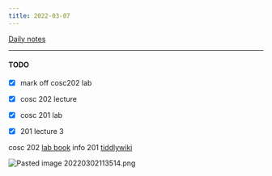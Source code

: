```yaml
---
title: 2022-03-07
---
```

[Daily notes](content/notes/daily-notes.md)

---

#### TODO
- [x] mark off cosc202 lab
- [x] cosc 202 lecture
- [x] cosc 201 lab
- [x] 201 lecture 3


cosc 202 [lab book](https://cosc202.cspages.otago.ac.nz/lab-book/COSC202LabBook.pdf)
info 201 [tiddlywiki](https://isgb.otago.ac.nz/infosci/INFO201/labs_release/raw/master/output/info201_labs.html#%2FLabs%2FLab%2002%2FLab%202%3A%20Git%20and%20GitBucket:%5B%5B%2FLabs%2FLab%2002%2FLab%202%3A%20Git%20and%20GitBucket%5D%5D)

![Pasted image 20220302113514.png](None)
